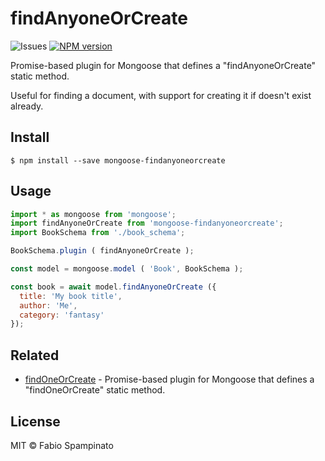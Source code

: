 # findAnyoneOrCreate

![Issues](https://img.shields.io/github/issues/fabiospampinato/mongoose-findanyoneorcreate.svg)
[![NPM version](https://img.shields.io/npm/v/mongoose-findanyoneorcreate.svg)](https://www.npmjs.com/package/mongoose-findanyoneorcreate)

Promise-based plugin for Mongoose that defines a "findAnyoneOrCreate" static method.

Useful for finding a document, with support for creating it if doesn't exist already.

## Install

```shell
$ npm install --save mongoose-findanyoneorcreate
```

## Usage

```js
import * as mongoose from 'mongoose';
import findAnyoneOrCreate from 'mongoose-findanyoneorcreate';
import BookSchema from './book_schema';

BookSchema.plugin ( findAnyoneOrCreate );

const model = mongoose.model ( 'Book', BookSchema );

const book = await model.findAnyoneOrCreate ({
  title: 'My book title',
  author: 'Me',
  category: 'fantasy'
});
```

## Related

- [findOneOrCreate](https://github.com/fabiospampinato/mongoose-findoneorcreate) - Promise-based plugin for Mongoose that defines a "findOneOrCreate" static method.

## License

MIT © Fabio Spampinato
